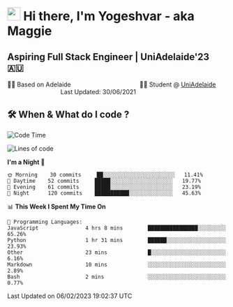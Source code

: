 <h1><img src="https://emojis.slackmojis.com/emojis/images/1531849430/4246/blob-sunglasses.gif?1531849430" width="30"/> Hi there, I'm Yogeshvar - aka Maggie</h1>

## Aspiring Full Stack Engineer | UniAdelaide'23 🇦🇺  
🏂🏻  Based on Adelaide &nbsp;&nbsp;&nbsp;&nbsp;&nbsp;&nbsp;&nbsp;&nbsp;&nbsp;&nbsp;&nbsp;&nbsp;&nbsp;&nbsp;&nbsp;&nbsp;&nbsp;&nbsp;&nbsp;&nbsp;&nbsp;&nbsp;&nbsp;&nbsp;&nbsp;&nbsp;&nbsp;&nbsp;&nbsp;&nbsp;&nbsp;&nbsp;&nbsp;&nbsp;&nbsp;&nbsp;&nbsp;&nbsp;&nbsp;👨‍💻 Student @ [UniAdelaide](https://www.adelaide.edu.au)   &nbsp;&nbsp;&nbsp;&nbsp;&nbsp;&nbsp;&nbsp;&nbsp;&nbsp;&nbsp;&nbsp;&nbsp;&nbsp;&nbsp;&nbsp;&nbsp;&nbsp;&nbsp;&nbsp;&nbsp;&nbsp;&nbsp;&nbsp;&nbsp;&nbsp;&nbsp;&nbsp;&nbsp;&nbsp;&nbsp;&nbsp;Last Updated: 30/06/2021

## 🛠 When & What do I code ?  

<!--START_SECTION:waka-->
![Code Time](http://img.shields.io/badge/Code%20Time-1%2C923%20hrs%2024%20mins-blue)

![Lines of code](https://img.shields.io/badge/From%20Hello%20World%20I%27ve%20Written-2%20Million%20lines%20of%20code-blue)

**I'm a Night 🦉** 

```text
🌞 Morning    30 commits     ██░░░░░░░░░░░░░░░░░░░░░░░   11.41% 
🌆 Daytime    52 commits     █████░░░░░░░░░░░░░░░░░░░░   19.77% 
🌃 Evening    61 commits     █████░░░░░░░░░░░░░░░░░░░░   23.19% 
🌙 Night      120 commits    ███████████░░░░░░░░░░░░░░   45.63%

```


📊 **This Week I Spent My Time On** 

```text
💬 Programming Languages: 
JavaScript               4 hrs 8 mins        ████████████████░░░░░░░░░   65.26% 
Python                   1 hr 31 mins        ██████░░░░░░░░░░░░░░░░░░░   23.93% 
Other                    23 mins             █░░░░░░░░░░░░░░░░░░░░░░░░   6.16% 
Markdown                 10 mins             ░░░░░░░░░░░░░░░░░░░░░░░░░   2.89% 
Bash                     2 mins              ░░░░░░░░░░░░░░░░░░░░░░░░░   0.77%

```


 Last Updated on 06/02/2023 19:02:37 UTC
<!--END_SECTION:waka-->
